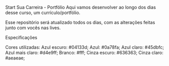 Start Sua Carreira - Portfólio
Aqui vamos desenvolver ao longo dos dias desse curso, um currículo/portfólio.

Esse repositório será atualizado todos os dias, com as alterações feitas junto com vocês nas lives.




Especificações


Cores utilizadas:
Azul escuro: #04133d;
Azul: #0a78fa;
Azul claro: #45dbfc;
Azul mais claro: #d4e9ff;
Branco: #fff;
Cinza escuro: #636363;
Cinza claro: #aeaeae;